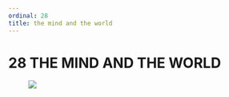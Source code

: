 ```yaml
---
ordinal: 28
title: the mind and the world
---
```


# 28 THE MIND AND THE WORLD 

<figure><img src="/images/ch28/28-1.png"/></figure>